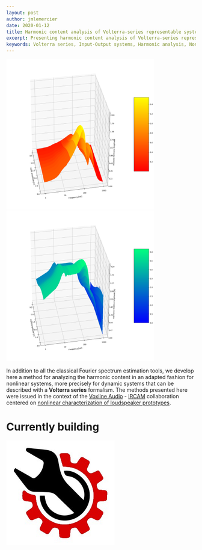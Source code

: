 ```yaml
---
layout: post
author: jmlemercier
date: 2020-01-12
title: Harmonic content analysis of Volterra-series representable systems with Homophase Signals Decomposition
excerpt: Presenting harmonic content analysis of Volterra-series representable systems with Homophase Signals Decomposition. This method enables extending fine analysis of nonlinear systems response to any input signal.
keywords: Volterra series, Input-Output systems, Harmonic analysis, Nonlinearities, Homophase Signals
---
```


<div class="post-image">
    <div class="post-image-line">
    <img class="image" src="/assets/voxline/harmonic2_x.png" height="400px">
    <img class="image" src="/assets/voxline/harmonic2_i.png" height="400px">
</div>

In addition to all the classical Fourier spectrum estimation tools, we develop here a method for analyzing the harmonic content in an adapted fashion for nonlinear systems, more precisely for dynamic systems that can be described with a  <b>Volterra series</b> formalism. The methods presented here were issued in the context of the <a href="http://www.voxlineaudio.com" class="inner-link">Voxline Audio</a> - <a href="http://www.ircam.fr" class="inner-link">IRCAM</a> collaboration centered on <a class="inner-link" href="{% post_url 2020-01-13-voxline %}">nonlinear characterization of loudspeaker prototypes</a>.

<div class="repair">
	<h1> Currently building </h1>
	<div class="post-image">
		<img src="/assets/css/repair.jpeg">
	</div>
</div>